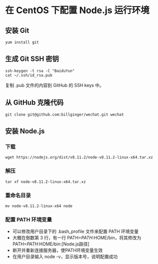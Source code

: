 # 在 CentOS 下配置 Node.js 运行环境

## 安装 Git

```
yum install git
```

## 生成 Git SSH 密钥

```
ssh-keygen -t rsa -C "BaiduYun"
cat ~/.ssh/id_rsa.pub
```

复制 .pub 文件的内容到 GitHub 的 SSH keys 中。

## 从 GitHub 克隆代码

```
git clone git@github.com:billginger/wechat.git wechat
```

## 安装 Node.js

### 下载

```
wget https://nodejs.org/dist/v8.11.2/node-v8.11.2-linux-x64.tar.xz
```

### 解压

```
tar xf node-v8.11.2-linux-x64.tar.xz
```

### 重命名目录

```
mv node-v8.11.2-linux-x64 node
```

### 配置 PATH 环境变量

* 可以修改用户目录下的 .bash_profile 文件来配置 PATH 环境变量
* 大概在倒数第 3 行，有一行 PATH=$PATH:$HOME/bin，将其修改为 PATH=$PATH:$HOME/bin:[Node.js路径]
* 断开并重新连接服务器，使PATH环境变量生效
* 在用户目录输入 node -v，显示版本号，说明配置成功
